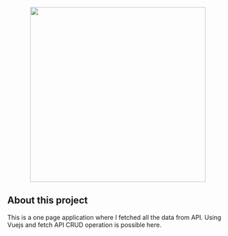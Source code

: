 <p align="center"><img src="https://res.cloudinary.com/dtfbvvkyp/image/upload/v1566331377/laravel-logolockup-cmyk-red.svg" width="400"></p>


## About this project


This is a one page application where I fetched all the data from API. Using Vuejs and fetch API CRUD operation is possible here.



